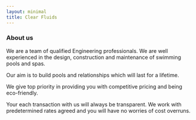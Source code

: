 ```yaml
---
layout: minimal
title: Clear Fluids
---
```


### About us

We are a team of qualified Engineering professionals. We are well
experienced in the design, construction and maintenance of swimming
pools and spas.

Our aim is to build pools and relationships which will last for a
lifetime.

We give top priority in providing you with competitive pricing and
being eco-friendly.

Your each transaction with us will always be transparent. We work with
predetermined rates agreed and you will have no worries of cost
overruns.

